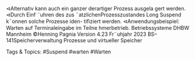 ⊲Alternativ kann auch ein ganzer derartiger Prozess ausgela gert werden.
⊲Durch Einf ¨uhren des zus ¨atzlichenProzesszustandes Long Suspend k¨onnen solche Prozesse iden-
tiﬁziert werden.
⊲Anwendungsbeispiel: Warten auf Terminaleingabe im Teilne hmerbetrieb.
Betriebssysteme DHBW Mannheim ©Henning Pagnia Version 4.23 Fr¨uhjahr 2023 BS–141Speicherverwaltung Prozesse und virtueller Speicher

   Tags & Topics:
   #Suspend
   #warten
   #Warten